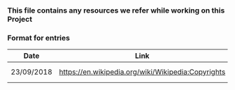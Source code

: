 ### This file contains any resources we refer while working on this Project
### Format for entries
| Date       | Link                                               | Description          |
| ---------- | -------------------------------------------------- | -------------------- |
| 23/09/2018 | https://en.wikipedia.org/wiki/Wikipedia:Copyrights | Wikipedia Copyrights |


